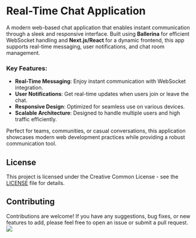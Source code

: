 # Real-Time Chat Application

A modern web-based chat application that enables instant communication through a sleek and responsive interface. Built using **Ballerina** for efficient WebSocket handling and **Next.js/React** for a dynamic frontend, this app supports real-time messaging, user notifications, and chat room management.

### Key Features:
- **Real-Time Messaging**: Enjoy instant communication with WebSocket integration.
- **User Notifications**: Get real-time updates when users join or leave the chat.
- **Responsive Design**: Optimized for seamless use on various devices.
- **Scalable Architecture**: Designed to handle multiple users and high traffic efficiently.

Perfect for teams, communities, or casual conversations, this application showcases modern web development practices while providing a robust communication tool.

## License

This project is licensed under the Creative Common License - see the [LICENSE](LICENSE) file for details.

## Contributing

Contributions are welcome! If you have any suggestions, bug fixes, or new features to add, please feel free to open an issue or submit a pull request.
<a href="https://github.com/DulajHansana/iwb083-code-alphaz/graphs/contributors">
  <img src="https://contrib.rocks/image?repo=DulajHansana/iwb083-code-alphaz" />
</a>
